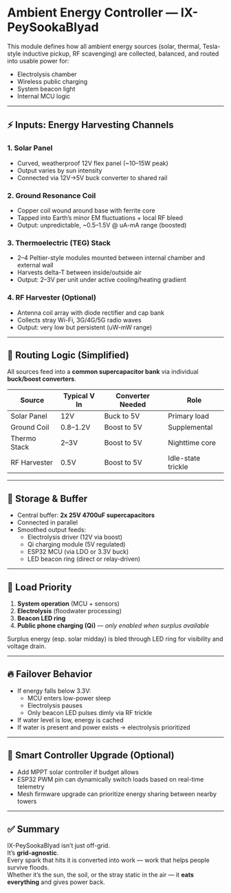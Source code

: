 # Ambient Energy Controller — IX-PeySookaBlyad

This module defines how all ambient energy sources (solar, thermal, Tesla-style inductive pickup, RF scavenging) are collected, balanced, and routed into usable power for:

- Electrolysis chamber
- Wireless public charging
- System beacon light
- Internal MCU logic

---

## ⚡ Inputs: Energy Harvesting Channels

### 1. **Solar Panel**
- Curved, weatherproof 12V flex panel (~10–15W peak)
- Output varies by sun intensity
- Connected via 12V→5V buck converter to shared rail

### 2. **Ground Resonance Coil**
- Copper coil wound around base with ferrite core
- Tapped into Earth’s minor EM fluctuations + local RF bleed
- Output: unpredictable, ~0.5–1.5V @ uA-mA range (boosted)

### 3. **Thermoelectric (TEG) Stack**
- 2–4 Peltier-style modules mounted between internal chamber and external wall
- Harvests delta-T between inside/outside air
- Output: 2–3V per unit under active cooling/heating gradient

### 4. **RF Harvester (Optional)**
- Antenna coil array with diode rectifier and cap bank
- Collects stray Wi-Fi, 3G/4G/5G radio waves
- Output: very low but persistent (uW-mW range)

---

## 🔀 Routing Logic (Simplified)

All sources feed into a **common supercapacitor bank** via individual **buck/boost converters**.

| Source         | Typical V In | Converter Needed | Role             |
|----------------|--------------|------------------|------------------|
| Solar Panel    | 12V          | Buck to 5V       | Primary load     |
| Ground Coil    | 0.8–1.2V     | Boost to 5V      | Supplemental     |
| Thermo Stack   | 2–3V         | Boost to 5V      | Nighttime core   |
| RF Harvester   | 0.5V         | Boost to 5V      | Idle-state trickle |

---

## 🔋 Storage & Buffer

- Central buffer: **2x 25V 4700uF supercapacitors**
- Connected in parallel
- Smoothed output feeds:
  - Electrolysis driver (12V via boost)
  - Qi charging module (5V regulated)
  - ESP32 MCU (via LDO or 3.3V buck)
  - LED beacon ring (direct or relay-driven)

---

## 🔄 Load Priority

1. **System operation** (MCU + sensors)
2. **Electrolysis** (floodwater processing)
3. **Beacon LED ring**
4. **Public phone charging (Qi)** — *only enabled when surplus available*

Surplus energy (esp. solar midday) is bled through LED ring for visibility and voltage drain.

---

## 🔥 Failover Behavior

- If energy falls below 3.3V:
  - MCU enters low-power sleep
  - Electrolysis pauses
  - Only beacon LED pulses dimly via RF trickle
- If water level is low, energy is cached
- If water is present and power exists → electrolysis prioritized

---

## 🧠 Smart Controller Upgrade (Optional)

- Add MPPT solar controller if budget allows
- ESP32 PWM pin can dynamically switch loads based on real-time telemetry
- Mesh firmware upgrade can prioritize energy sharing between nearby towers

---

## ✅ Summary

IX-PeySookaBlyad isn’t just off-grid.  
It’s **grid-agnostic**.  
Every spark that hits it is converted into work — work that helps people survive floods.  
Whether it’s the sun, the soil, or the stray static in the air — it **eats everything** and gives power back.
